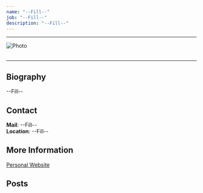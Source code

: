 ```yaml
---
name: "--Fill--"
job: "--Fill--" 
description: "--Fill--"
---
```


<!-- Post name should be this form: name.md
        For example, Gildong Hong.md -->

<!-- Fill the contents where --Fill-- exists -->
<!-- The example is in '_authors/Jiwoo Kim.md'>

<!-- For 'name' front matter, follow this format: Gildong Hong -->
<!-- For 'job' front matter, choose the one of these: professor / graduate / undergraduate / alumni -->
<!-- For 'description' front matter, write down your email address and areas of interests.
        Email address is nessecary for graduate students.
        Follow this format: example@skku.edu / Computer Science -->

<hr>

![Photo](--Fill--)
<br><br>

<!-- If you have a photo, then write that url in (). Photo can be anything with 200x200 size. -->

<hr>

## Biography
--Fill-- <!-- Write your own biography contents. -->

## Contact
**Mail**: --Fill-- <!-- Write your own email address -->
<br>
**Location**: --Fill-- <!-- 85453 or your location address -->

## More Information
[Personal Website](--Fill--)

<!-- If you have some personal websites, then write the url here. -->
<!-- If you don't have them, then remove a line '[Persoal Website](--Fill--)' -->

## Posts

<!-- Nothing to do in Posts section -->